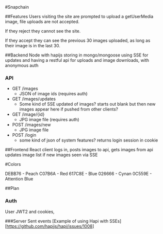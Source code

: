 #Snapchain


##Features
Users visiting the site are prompted to upload a getUserMedia image, file uploads are not accepted.

If they reject they cannot see the site.

If they accept they can see the previous 30 images uploaded, as long as their image is in the last 30.


##Backend
Node with hapijs storing in mongo/mongoose using SSE for updates and having a restful api for uploads and image downloads, with anonymous auth

### API
* GET /images
    - JSON of image ids (requires auth)
* GET /images/updates
    - Some kind of SSE updated of images? starts out blank but then new images appear here if pushed from other clients?
* GET /image/{id}
    - JPG image file (requires auth)
* POST /images/new
    - JPG image file
* POST /login
    - some kind of json of system features? returns login session in cookie

##Frontend
React client logs in, posts images to api, gets images from api updates image list if new images seen via SSE

#Colors

DEBB76 - Peach
C07B6A - Red
617C8E - Blue
026666 - Cynan
0C559E - Attention Blue


##Plan

### Auth
User JWT2 and cookies,

###Server Sent events
[Example of using Hapi with SSEs][https://github.com/hapijs/hapi/issues/1008]

